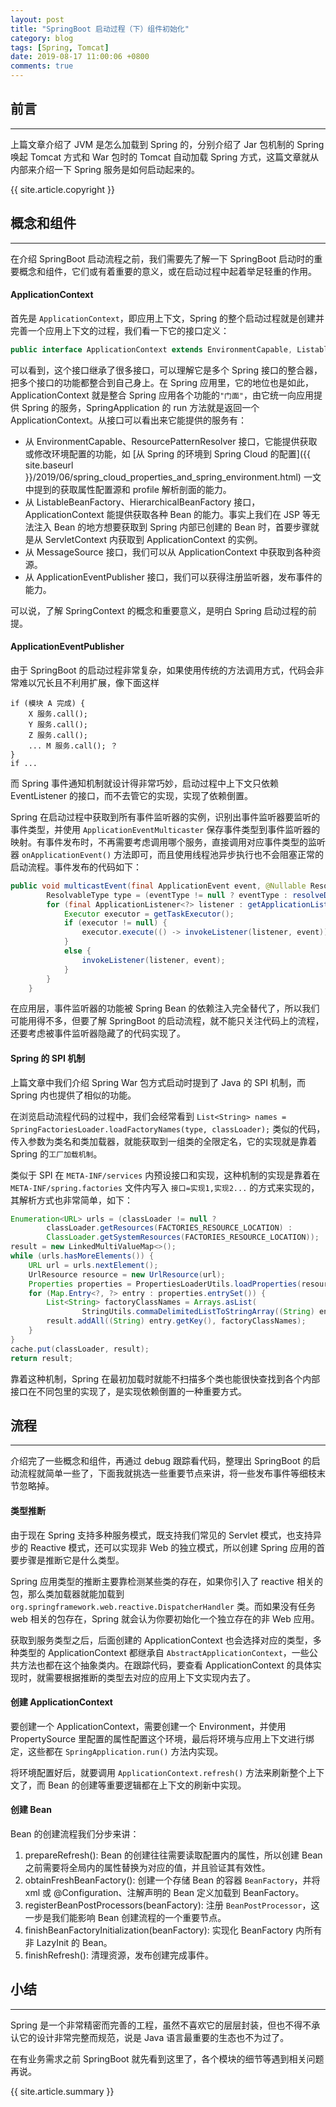 ```yaml
---
layout: post
title: "SpringBoot 启动过程（下）组件初始化"
category: blog
tags: [Spring, Tomcat]
date: 2019-08-17 11:00:06 +0800
comments: true
---
```


## 前言
---
上篇文章介绍了 JVM 是怎么加载到 Spring 的，分别介绍了 Jar 包机制的 Spring 唤起 Tomcat 方式和 War 包时的 Tomcat 自动加载 Spring 方式，这篇文章就从内部来介绍一下 Spring 服务是如何启动起来的。

{{ site.article.copyright }}

## 概念和组件
---
在介绍 SpringBoot 启动流程之前，我们需要先了解一下 SpringBoot 启动时的重要概念和组件，它们或有着重要的意义，或在启动过程中起着举足轻重的作用。

#### ApplicationContext
首先是 `ApplicationContext`，即应用上下文，Spring 的整个启动过程就是创建并完善一个应用上下文的过程，我们看一下它的接口定义：

```java
public interface ApplicationContext extends EnvironmentCapable, ListableBeanFactory, HierarchicalBeanFactory, MessageSource, ApplicationEventPublisher, ResourcePatternResolver{}
```
可以看到，这个接口继承了很多接口，可以理解它是多个 Spring 接口的整合器，把多个接口的功能都整合到自己身上。在 Spring 应用里，它的地位也是如此，ApplicationContext 就是整合 Spring 应用各个功能的`"门面"`，由它统一向应用提供 Spring 的服务，SpringApplication 的 run 方法就是返回一个 ApplicationContext。从接口可以看出来它能提供的服务有：

- 从 EnvironmentCapable、ResourcePatternResolver 接口，它能提供获取或修改环境配置的功能，如 [从 Spring 的环境到 Spring Cloud 的配置]({{ site.baseurl }}/2019/06/spring_cloud_properties_and_spring_environment.html) 一文中提到的获取属性配置源和 profile 解析剖面的能力。
- 从 ListableBeanFactory、HierarchicalBeanFactory 接口，ApplicationContext 能提供获取各种 Bean 的能力。事实上我们在 JSP 等无法注入 Bean 的地方想要获取到 Spring 内部已创建的 Bean 时，首要步骤就是从 ServletContext 内获取到 ApplicationContext 的实例。
- 从 MessageSource 接口，我们可以从 ApplicationContext 中获取到各种资源。
- 从 ApplicationEventPublisher 接口，我们可以获得注册监听器，发布事件的能力。

可以说，了解 SpringContext 的概念和重要意义，是明白 Spring 启动过程的前提。
#### ApplicationEventPublisher
由于 SpringBoot 的启动过程非常复杂，如果使用传统的方法调用方式，代码会非常难以冗长且不利用扩展，像下面这样

```
if (模块 A 完成) {
    X 服务.call();
    Y 服务.call();
    Z 服务.call();
    ... M 服务.call(); ？
}
if ...
```
而 Spring 事件通知机制就设计得非常巧妙，启动过程中上下文只依赖 EventListener 的接口，而不去管它的实现，实现了依赖倒置。

Spring 在启动过程中获取到所有事件监听器的实例，识别出事件监听器要监听的事件类型，并使用 `ApplicationEventMulticaster` 保存事件类型到事件监听器的映射。有事件发布时，不再需要考虑调用哪个服务，直接调用对应事件类型的监听器 `onApplicationEvent()` 方法即可，而且使用线程池异步执行也不会阻塞正常的启动流程。事件发布的代码如下：

```java
public void multicastEvent(final ApplicationEvent event, @Nullable ResolvableType eventType) {
		ResolvableType type = (eventType != null ? eventType : resolveDefaultEventType(event));
		for (final ApplicationListener<?> listener : getApplicationListeners(event, type)) {
			Executor executor = getTaskExecutor();
			if (executor != null) {
				executor.execute(() -> invokeListener(listener, event));
			}
			else {
				invokeListener(listener, event);
			}
		}
	}
```

在应用层，事件监听器的功能被 Spring Bean 的依赖注入完全替代了，所以我们可能用得不多，但要了解 SpringBoot 的启动流程，就不能只关注代码上的流程，还要考虑被事件监听器隐藏了的代码实现了。

#### Spring 的 SPI 机制
上篇文章中我们介绍 Spring War 包方式启动时提到了 Java 的 SPI 机制，而 Spring 内也提供了相似的功能。

在浏览启动流程代码的过程中，我们会经常看到 `List<String> names = SpringFactoriesLoader.loadFactoryNames(type, classLoader);` 类似的代码，传入参数为类名和类加载器，就能获取到一组类的全限定名，它的实现就是靠着 Spring 的`工厂加载机制`。

类似于 SPI 在 `META-INF/services` 内预设接口和实现，这种机制的实现是靠着在 `META-INF/spring.factories` 文件内写入 `接口=实现1,实现2...` 的方式来实现的，其解析方式也非常简单，如下：

```java
Enumeration<URL> urls = (classLoader != null ?
		classLoader.getResources(FACTORIES_RESOURCE_LOCATION) :
		ClassLoader.getSystemResources(FACTORIES_RESOURCE_LOCATION));
result = new LinkedMultiValueMap<>();
while (urls.hasMoreElements()) {
	URL url = urls.nextElement();
	UrlResource resource = new UrlResource(url);
	Properties properties = PropertiesLoaderUtils.loadProperties(resource);
	for (Map.Entry<?, ?> entry : properties.entrySet()) {
		List<String> factoryClassNames = Arrays.asList(
				StringUtils.commaDelimitedListToStringArray((String) entry.getValue()));
		result.addAll((String) entry.getKey(), factoryClassNames);
	}
}
cache.put(classLoader, result);
return result;
```
靠着这种机制，Spring 在最初加载时就能不扫描多个类也能很快查找到各个内部接口在不同包里的实现了，是实现依赖倒置的一种重要方式。

## 流程
---
介绍完了一些概念和组件，再通过 debug 跟踪看代码，整理出 SpringBoot 的启动流程就简单一些了，下面我就挑选一些重要节点来讲，将一些发布事件等细枝末节忽略掉。

#### 类型推断
由于现在 Spring 支持多种服务模式，既支持我们常见的 Servlet 模式，也支持异步的 Reactive 模式，还可以实现非 Web 的独立模式，所以创建 Spring 应用的首要步骤是推断它是什么类型。

Spring 应用类型的推断主要靠检测某些类的存在，如果你引入了 reactive 相关的包，那么类加载器就能加载到 `org.springframework.web.reactive.DispatcherHandler` 类。而如果没有任务 web 相关的包存在，Spring 就会认为你要初始化一个独立存在的非 Web 应用。

获取到服务类型之后，后面创建的 ApplicationContext 也会选择对应的类型，多种类型的 ApplicationContext 都继承自 `AbstractApplicationContext`，一些公共方法也都在这个抽象类内。在跟踪代码，要查看 ApplicationContext 的具体实现时，就需要根据推断的类型去对应的应用上下文实现内去了。

#### 创建 ApplicationContext
要创建一个 ApplicationContext，需要创建一个 Environment，并使用 PropertySource 里配置的属性配置这个环境，最后将环境与应用上下文进行绑定，这些都在 `SpringApplication.run()` 方法内实现。

将环境配置好后，就要调用 `ApplicationContext.refresh()` 方法来刷新整个上下文了，而 Bean 的创建等重要逻辑都在上下文的刷新中实现。

#### 创建 Bean
Bean 的创建流程我们分步来讲：

1. prepareRefresh(): Bean 的创建往往需要读取配置内的属性，所以创建 Bean 之前需要将全局内的属性替换为对应的值，并且验证其有效性。
2. obtainFreshBeanFactory(): 创建一个存储 Bean 的容器 `BeanFactory`，并将 xml 或 @Configuration、注解声明的 Bean 定义加载到 BeanFactory。
3. registerBeanPostProcessors(beanFactory): 注册 `BeanPostProcessor`，这一步是我们能影响 Bean 创建流程的一个重要节点。
4. finishBeanFactoryInitialization(beanFactory): 实现化 BeanFactory 内所有非 LazyInit 的 Bean。
5. finishRefresh(): 清理资源，发布创建完成事件。

## 小结
---
Spring 是一个非常精密而完善的工程，虽然不喜欢它的层层封装，但也不得不承认它的设计非常完整而规范，说是 Java 语言最重要的生态也不为过了。

在有业务需求之前 SpringBoot 就先看到这里了，各个模块的细节等遇到相关问题再说。

{{ site.article.summary }}
